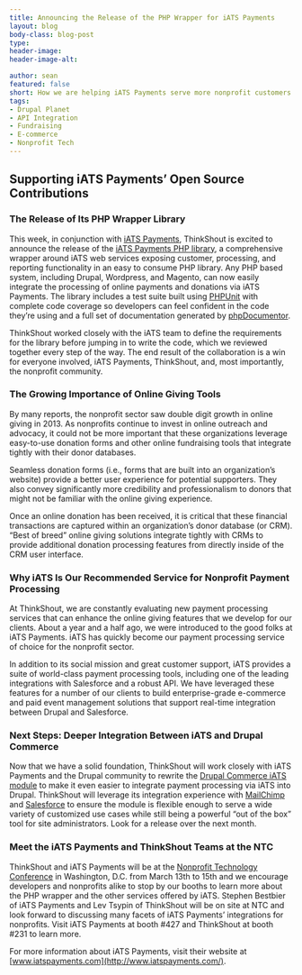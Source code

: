 ```yaml
---
title: Announcing the Release of the PHP Wrapper for iATS Payments
layout: blog
body-class: blog-post
type:
header-image:
header-image-alt:

author: sean
featured: false
short: How we are helping iATS Payments serve more nonprofit customers.
tags:
- Drupal Planet
- API Integration
- Fundraising
- E-commerce
- Nonprofit Tech
---
```


## Supporting iATS Payments’ Open Source Contributions

### The Release of Its PHP Wrapper Library

This week, in conjunction with [iATS Payments](http://home.iatspayments.com/), ThinkShout is excited to announce the release of the [iATS Payments PHP library](https://github.com/iATSPayments/PHP/), a comprehensive wrapper around iATS web services exposing customer, processing, and reporting functionality in an easy to consume PHP library. Any PHP based system, including Drupal, Wordpress, and Magento, can now easily integrate the processing of online payments and donations via iATS Payments. The library includes a test suite built using [PHPUnit](http://phpunit.de/) with complete code coverage so developers can feel confident in the code they’re using and a full set of documentation generated by [phpDocumentor](http://www.phpdoc.org/).

ThinkShout worked closely with the iATS team to define the requirements for the library before jumping in to write the code, which we reviewed together every step of the way. The end result of the collaboration is a win for everyone involved, iATS Payments, ThinkShout, and, most importantly, the nonprofit community.

### The Growing Importance of Online Giving Tools

By many reports, the nonprofit sector saw double digit growth in online giving in 2013. As nonprofits continue to invest in online outreach and advocacy, it could not be more important that these organizations leverage easy-to-use donation forms and other online fundraising tools that integrate tightly with their donor databases.

Seamless donation forms (i.e., forms that are built into an organization’s website) provide a better user experience for potential supporters. They also convey significantly more credibility and professionalism to donors that might not be familiar with the online giving experience.

Once an online donation has been received, it is critical that these financial transactions are captured within an organization’s donor database (or CRM). “Best of breed” online giving solutions integrate tightly with CRMs to provide additional donation processing features from directly inside of the CRM user interface.

### Why iATS Is Our Recommended Service for Nonprofit Payment Processing

At ThinkShout, we are constantly evaluating new payment processing services that can enhance the online giving features that we develop for our clients. About a year and a half ago, we were introduced to the good folks at iATS Payments. iATS has quickly become our payment processing service of choice for the nonprofit sector.

In addition to its social mission and great customer support, iATS provides a suite of world-class payment processing tools, including one of the leading integrations with Salesforce and a robust API. We have leveraged these features for a number of our clients to build enterprise-grade e-commerce and paid event management solutions that support real-time integration between Drupal and Salesforce.

### Next Steps: Deeper Integration Between iATS and Drupal Commerce

Now that we have a solid foundation, ThinkShout will work closely with iATS Payments and the Drupal community to rewrite the [Drupal Commerce iATS module](https://drupal.org/project/commerce_iats/) to make it even easier to integrate payment processing via iATS into Drupal. ThinkShout will leverage its integration experience with [MailChimp](https://drupal.org/project/mailchimp/) and [Salesforce](https://drupal.org/project/salesforce/) to ensure the module is flexible enough to serve a wide variety of customized use cases while still being a powerful “out of the box” tool for site administrators. Look for a release over the next month.

### Meet the iATS Payments and ThinkShout Teams at the NTC

ThinkShout and iATS Payments will be at the [Nonprofit Technology Conference](http://www.nten.org/ntc/) in Washington, D.C. from March 13th to 15th and we encourage developers and nonprofits alike to stop by our booths to learn more about the PHP wrapper and the other services offered by iATS. Stephen Bestbier of iATS Payments and Lev Tsypin of ThinkShout will be on site at NTC and look forward to discussing many facets of iATS Payments’ integrations for nonprofits.  Visit iATS Payments at booth #427 and ThinkShout at booth #231 to learn more.

For more information about iATS Payments, visit their website at [www.iatspayments.com](http://www.iatspayments.com/).  
